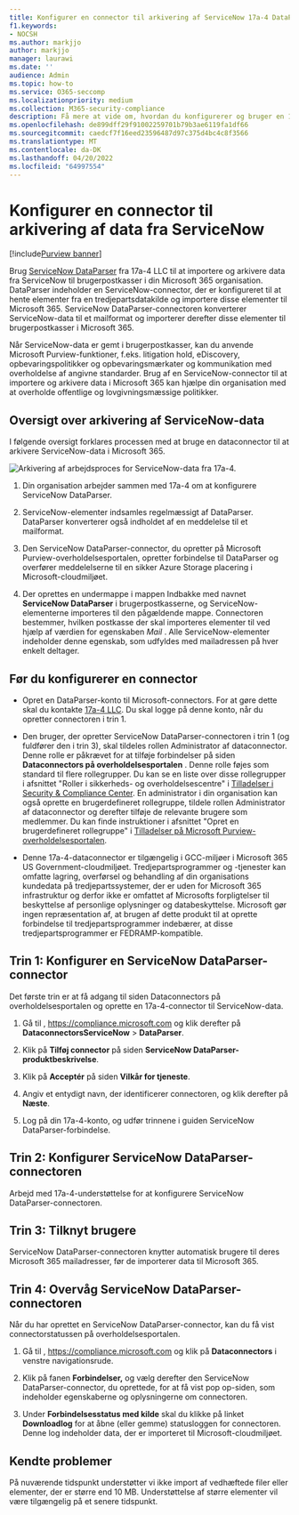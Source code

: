 ```yaml
---
title: Konfigurer en connector til arkivering af ServiceNow 17a-4 DataParser-data i Microsoft 365
f1.keywords:
- NOCSH
ms.author: markjjo
author: markjjo
manager: laurawi
ms.date: ''
audience: Admin
ms.topic: how-to
ms.service: O365-seccomp
ms.localizationpriority: medium
ms.collection: M365-security-compliance
description: Få mere at vide om, hvordan du konfigurerer og bruger en 17a-4 ServiceNow DataParser-connector til at importere og arkivere ServiceNow-data i Microsoft 365.
ms.openlocfilehash: de899dff29f91002259701b79b3ae6119fa1df66
ms.sourcegitcommit: caedcf7f16eed23596487d97c375d4bc4c8f3566
ms.translationtype: MT
ms.contentlocale: da-DK
ms.lasthandoff: 04/20/2022
ms.locfileid: "64997554"
---
```

# <a name="set-up-a-connector-to-archive-data-from-servicenow"></a>Konfigurer en connector til arkivering af data fra ServiceNow

[!include[Purview banner](../includes/purview-rebrand-banner.md)]

Brug [ServiceNow DataParser](https://www.17a-4.com/dataparser/) fra 17a-4 LLC til at importere og arkivere data fra ServiceNow til brugerpostkasser i din Microsoft 365 organisation. DataParser indeholder en ServiceNow-connector, der er konfigureret til at hente elementer fra en tredjepartsdatakilde og importere disse elementer til Microsoft 365. ServiceNow DataParser-connectoren konverterer ServiceNow-data til et mailformat og importerer derefter disse elementer til brugerpostkasser i Microsoft 365.

Når ServiceNow-data er gemt i brugerpostkasser, kan du anvende Microsoft Purview-funktioner, f.eks. litigation hold, eDiscovery, opbevaringspolitikker og opbevaringsmærkater og kommunikation med overholdelse af angivne standarder. Brug af en ServiceNow-connector til at importere og arkivere data i Microsoft 365 kan hjælpe din organisation med at overholde offentlige og lovgivningsmæssige politikker.

## <a name="overview-of-archiving-servicenow-data"></a>Oversigt over arkivering af ServiceNow-data

I følgende oversigt forklares processen med at bruge en dataconnector til at arkivere ServiceNow-data i Microsoft 365.

![Arkivering af arbejdsproces for ServiceNow-data fra 17a-4.](../media/ServiceNowDataParserConnectorWorkflow.png)

1. Din organisation arbejder sammen med 17a-4 om at konfigurere ServiceNow DataParser.

2. ServiceNow-elementer indsamles regelmæssigt af DataParser. DataParser konverterer også indholdet af en meddelelse til et mailformat.

3. Den ServiceNow DataParser-connector, du opretter på Microsoft Purview-overholdelsesportalen, opretter forbindelse til DataParser og overfører meddelelserne til en sikker Azure Storage placering i Microsoft-cloudmiljøet.

4. Der oprettes en undermappe i mappen Indbakke med navnet **ServiceNow DataParser** i brugerpostkasserne, og ServiceNow-elementerne importeres til den pågældende mappe. Connectoren bestemmer, hvilken postkasse der skal importeres elementer til ved hjælp af værdien for egenskaben *Mail* . Alle ServiceNow-elementer indeholder denne egenskab, som udfyldes med mailadressen på hver enkelt deltager.

## <a name="before-you-set-up-a-connector"></a>Før du konfigurerer en connector

- Opret en DataParser-konto til Microsoft-connectors. For at gøre dette skal du kontakte [17a-4 LLC](https://www.17a-4.com/contact/). Du skal logge på denne konto, når du opretter connectoren i trin 1.

- Den bruger, der opretter ServiceNow DataParser-connectoren i trin 1 (og fuldfører den i trin 3), skal tildeles rollen Administrator af dataconnector. Denne rolle er påkrævet for at tilføje forbindelser på siden **Dataconnectors på overholdelsesportalen** . Denne rolle føjes som standard til flere rollegrupper. Du kan se en liste over disse rollegrupper i afsnittet "Roller i sikkerheds- og overholdelsescentre" i [Tilladelser i Security & Compliance Center](../security/office-365-security/permissions-in-the-security-and-compliance-center.md#roles-in-the-security--compliance-center). En administrator i din organisation kan også oprette en brugerdefineret rollegruppe, tildele rollen Administrator af dataconnector og derefter tilføje de relevante brugere som medlemmer. Du kan finde instruktioner i afsnittet "Opret en brugerdefineret rollegruppe" i [Tilladelser på Microsoft Purview-overholdelsesportalen](microsoft-365-compliance-center-permissions.md#create-a-custom-role-group).

- Denne 17a-4-dataconnector er tilgængelig i GCC-miljøer i Microsoft 365 US Government-cloudmiljøet. Tredjepartsprogrammer og -tjenester kan omfatte lagring, overførsel og behandling af din organisations kundedata på tredjepartssystemer, der er uden for Microsoft 365 infrastruktur og derfor ikke er omfattet af Microsofts forpligtelser til beskyttelse af personlige oplysninger og databeskyttelse. Microsoft gør ingen repræsentation af, at brugen af dette produkt til at oprette forbindelse til tredjepartsprogrammer indebærer, at disse tredjepartsprogrammer er FEDRAMP-kompatible.

## <a name="step-1-set-up-a-servicenow-dataparser-connector"></a>Trin 1: Konfigurer en ServiceNow DataParser-connector

Det første trin er at få adgang til siden Dataconnectors på overholdelsesportalen og oprette en 17a-4-connector til ServiceNow-data.

1. Gå til , <https://compliance.microsoft.com> og klik derefter på **DataconnectorsServiceNow** >  **DataParser**.

2. Klik på **Tilføj connector** på siden **ServiceNow DataParser-produktbeskrivelse**.

3. Klik på **Acceptér** på siden **Vilkår for tjeneste**.

4. Angiv et entydigt navn, der identificerer connectoren, og klik derefter på **Næste**.

5. Log på din 17a-4-konto, og udfør trinnene i guiden ServiceNow DataParser-forbindelse.

## <a name="step-2-configure-the-servicenow-dataparser-connector"></a>Trin 2: Konfigurer ServiceNow DataParser-connectoren

Arbejd med 17a-4-understøttelse for at konfigurere ServiceNow DataParser-connectoren.

## <a name="step-3-map-users"></a>Trin 3: Tilknyt brugere

ServiceNow DataParser-connectoren knytter automatisk brugere til deres Microsoft 365 mailadresser, før de importerer data til Microsoft 365.

## <a name="step-4-monitor-the-servicenow-dataparser-connector"></a>Trin 4: Overvåg ServiceNow DataParser-connectoren

Når du har oprettet en ServiceNow DataParser-connector, kan du få vist connectorstatussen på overholdelsesportalen.

1. Gå til , <https://compliance.microsoft.com> og klik på **Dataconnectors** i venstre navigationsrude.

2. Klik på fanen **Forbindelser,** og vælg derefter den ServiceNow DataParser-connector, du oprettede, for at få vist pop op-siden, som indeholder egenskaberne og oplysningerne om connectoren.

3. Under **Forbindelsesstatus med kilde** skal du klikke på linket **Downloadlog** for at åbne (eller gemme) statusloggen for connectoren. Denne log indeholder data, der er importeret til Microsoft-cloudmiljøet.

## <a name="known-issues"></a>Kendte problemer

På nuværende tidspunkt understøtter vi ikke import af vedhæftede filer eller elementer, der er større end 10 MB. Understøttelse af større elementer vil være tilgængelig på et senere tidspunkt.
